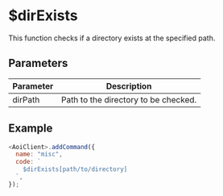 # $dirExists

This function checks if a directory exists at the specified path.

## Parameters

| Parameter | Description                          |
| --------- | ------------------------------------ |
| dirPath   | Path to the directory to be checked. |

## Example

```js
<AoiClient>.addCommand({
  name: "misc",
  code: `
    $dirExists[path/to/directory]
  `,
});
```
